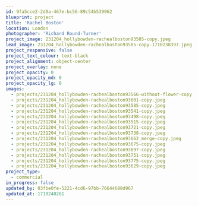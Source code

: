 ```yaml
---
id: 9fa5cce2-2d0a-467e-bc56-89c54b539062
blueprint: project
title: 'Rachel Boston'
location: London
photographer: 'Richard Round-Turner'
project_image: 231204_hollybowden-rachealboston93585-copy.jpeg
lead_image: 231204_hollybowden-rachealboston93585-copy-1710238397.jpeg
project_responsive: false
project_text_colour: text-black
project_alignment: object-center
project_overlay: none
project_opacity: 0
project_opacity_md: 0
project_opacity_lg: 0
images:
  - projects/231204_hollybowden-rachealboston93566-without-flower-copy.jpeg
  - projects/231204_hollybowden-rachealboston93601-copy.jpeg
  - projects/231204_hollybowden-rachealboston93585-copy.jpeg
  - projects/231204_hollybowden-rachealboston93541-copy.jpeg
  - projects/231204_hollybowden-rachealboston93498-copy.jpeg
  - projects/231204_hollybowden-rachealboston93515-copy.jpeg
  - projects/231204_hollybowden-rachealboston93721-copy.jpeg
  - projects/231204_hollybowden-rachealboston93738-copy.jpeg
  - projects/231204_hollybowden-rachealboston93662_merge-copy.jpeg
  - projects/231204_hollybowden-rachealboston93675-copy.jpeg
  - projects/231204_hollybowden-rachealboston93697-copy.jpeg
  - projects/231204_hollybowden-rachealboston93751-copy.jpeg
  - projects/231204_hollybowden-rachealboston93775-copy.jpeg
  - projects/231204_hollybowden-rachealboston93629-copy.jpeg
project_type:
  - commercial
in_progress: false
updated_by: 03fbe0fe-5221-4cd6-97bb-76644688d967
updated_at: 1710248261
---
```


